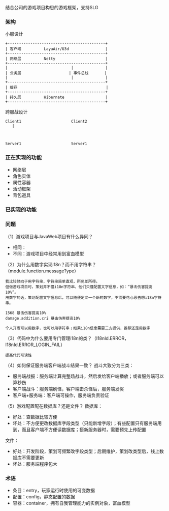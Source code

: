 结合公司的游戏项目构思的游戏框架，支持SLG


### 架构
小服设计
```
+-------------------------------------------+
| 客户端          LayaAir/U3d                |
+-------------------------------------------+
| 网络层          Netty                      |
+-------------------------------------------+
|                            |              |
| 业务层                     | 事件总线       |
|                            |              |
+-------------------------------------------+
| 缓存                                       |
+-------------------------------------------+
| 持久层          Hibernate                  |
+-------------------------------------------+
```


跨服战设计
```
Client1                      Client2
   |



Server1                      Server1

```

### 正在实现的功能
* 网络层
* 角色实体
* 属性容器
* 活动框架
* 背包道具

### 已实现的功能

### 问题

（1）游戏项目与JavaWeb项目有什么异同？
* 相同：
* 不同：游戏项目中经常用到富血模型

（2）为什么用数字实现i18n？而不用字符串？（module.function.messageType）
```
我比较倾向于用字符串，字符串简单直观，所见即所得。
但做游戏项目时，策划并不懂i18n字符串，他们只懂配置文字信息，如：“暴击伤害提高10%”。
用数字的话，策划配置文字信息后，可以随便定义一个新的数字，不需要花心思去想i18n字符串。

1568 暴击伤害提高10%
damage.addition.cri 暴击伤害提高10%

个人开发可以用数字，也可以用字符串；如果i18n信息需要三方提供，推荐还是用数字
```

（3）代码中为什么要用专门管理i18n的类？（I18nId.ERROR，I18nId.ERROR_LOGIN_FAIL）
```
提高代码可读性
```

（4）如何保证服务端客户端战斗结果一致？
战斗大致分为三类：
* 服务端战报：服务端计算完整场战斗，然后发给客户端播放；或者服务端可以算秒伤
* 客户端战斗：服务端刷怪，客户端击杀怪后，服务端发奖
* 客户端+服务端：客户端可操作，服务端负责验证

（5）游戏配置配在数据库？还是文件？
数据库：
* 好处：查数据比较方便
* 坏处：不方便更改数据库字段类型（只能新增字段）；有些配置只有服务端用到，而且客户端不方便读数据库；搭新服务器时，需要预先上传配置

文件：
* 好处：开发阶段，策划可频繁改字段类型；后期维护，策划改类型后，线上数据库不需要更新
* 坏处：服务端程序包大

### 术语
* 条目：entry，玩家运行时使用的可变数据
* 配置：config，静态配置的数据
* 容器：container，拥有自我管理能力的实例对象，富血模型
